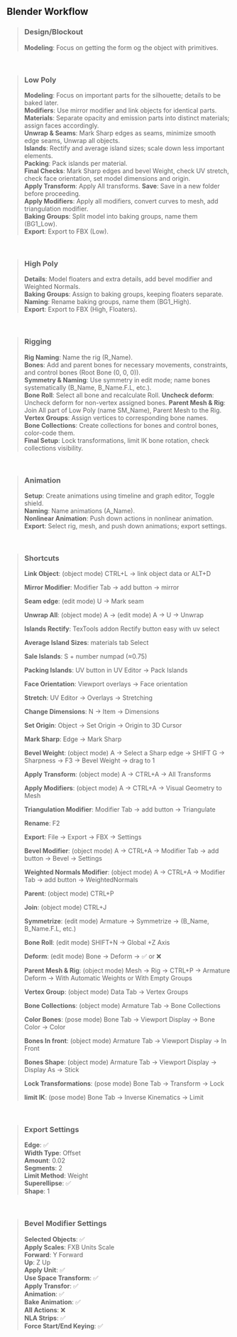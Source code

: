 <link rel="stylesheet" href="../style.css">

## Blender Workflow

> ### Design/Blockout
> **Modeling**: Focus on getting the form og the object with primitives.  

<br>

> ### Low Poly  
> **Modeling**: Focus on important parts for the silhouette; details to be baked later.  
> **Modifiers**: Use mirror modifier and link objects for identical parts.  
> **Materials**: Separate opacity and emission parts into distinct materials; assign faces accordingly.  
> **Unwrap & Seams**: Mark Sharp edges as seams, minimize smooth edge seams, Unwrap all objects.  
> **Islands**: Rectify and average island sizes; scale down less important elements.  
> **Packing**: Pack islands per material.  
> **Final Checks**: Mark Sharp edges and bevel Weight, check UV stretch, check face orientation, set model dimensions and origin.  
> **Apply Transform**: Apply All transforms.
> **Save**: Save in a new folder before proceeding.  
> **Apply Modifiers**: Apply all modifiers, convert curves to mesh, add triangulation modifier.  
> **Baking Groups**: Split model into baking groups, name them (BG1_Low).  
> **Export**: Export to FBX (Low).

<br>

> ### High Poly  
> **Details**: Model floaters and extra details, add bevel modifier and Weighted Normals.  
> **Baking Groups**: Assign to baking groups, keeping floaters separate.  
> **Naming**: Rename baking groups, name them (BG1_High).  
> **Export**: Export to FBX (High, Floaters).  

<br>

> ### Rigging  
> **Rig Naming**: Name the rig (R_Name).  
> **Bones**: Add and parent bones for necessary movements, constraints, and control bones (Root Bone (0, 0, 0)).  
> **Symmetry & Naming**: Use symmetry in edit mode; name bones systematically (B_Name, B_Name.F.L, etc.).  
> **Bone Roll**: Select all bone and recalculate Roll.
> **Uncheck deform**: Uncheck deform for non-vertex assigned bones.
> **Parent Mesh & Rig**: Join All part of Low Poly (name SM_Name), Parent Mesh to the Rig.  
> **Vertex Groups**: Assign vertices to corresponding bone names.  
> **Bone Collections**: Create collections for bones and control bones, color-code them.  
> **Final Setup**: Lock transformations, limit IK bone rotation, check collections visibility.  

<br>

> ### Animation  
> **Setup**: Create animations using timeline and graph editor, Toggle shield.  
> **Naming**: Name animations (A_Name).  
> **Nonlinear Animation**: Push down actions in nonlinear animation.  
> **Export**: Select rig, mesh, and push down animations; export settings.  

<br>

> ### Shortcuts
> **Link Object**: (object mode) CTRL+L → link object data or ALT+D
> 
> **Mirror Modifier**: Modifier Tab → add button → mirror
> 
> **Seam edge**: (edit mode) U → Mark seam
> 
> **Unwrap All**: (object mode) A → (edit mode) A  → U → Unwrap
> 
> **Islands Rectify**: TexTools addon Rectify button easy with uv select 
> 
> **Average Island Sizes**: materials tab Select 
> 
> **Sale Islands**: S + number numpad (≈0.75)
> 
> **Packing Islands**: UV button in UV Editor → Pack Islands
> 
> **Face Orientation**: Viewport overlays → Face orientation
> 
> **Stretch**: UV Editor → Overlays → Stretching
> 
> **Change Dimensions**: N → Item → Dimensions
> 
> **Set Origin**: Object → Set Origin → Origin to 3D Cursor
> 
> **Mark Sharp**: Edge → Mark Sharp
> 
> **Bevel Weight**: (object mode) A → Select a Sharp edge → SHIFT G → Sharpness → F3 → Bevel Weight → drag to 1
> 
> **Apply Transform**: (object mode) A → CTRL+A → All Transforms
> 
> **Apply Modifiers**: (object mode) A → CTRL+A → Visual Geometry to Mesh
> 
> **Triangulation Modifier**: Modifier Tab → add button → Triangulate
> 
> **Rename**: F2
> 
> **Export**: File → Export → FBX → Settings
> 
> **Bevel Modifier**: (object mode) A → CTRL+A →  Modifier Tab → add button → Bevel → Settings
> 
> **Weighted Normals Modifier**: (object mode) A → CTRL+A →  Modifier Tab → add button → WeightedNormals
> 
> **Parent**: (object mode) CTRL+P
> 
> **Join**: (object mode) CTRL+J
> 
> **Symmetrize**: (edit mode) Armature → Symmetrize → (B_Name, B_Name.F.L, etc.)
> 
> **Bone Roll**: (edit mode) SHIFT+N → Global +Z Axis
> 
> **Deform**: (edit mode) Bone → Deform → ✅ or ❌
> 
> **Parent Mesh & Rig**: (object mode) Mesh → Rig → CTRL+P → Armature Deform → With Automatic Weights or With Empty Groups
> 
> **Vertex Group**: (object mode) Data Tab → Vertex Groups
> 
> **Bone Collections**: (object mode) Armature Tab → Bone Collections
> 
> **Color Bones**: (pose mode) Bone Tab → Viewport Display → Bone Color → Color
> 
> **Bones In front**: (object mode) Armature Tab → Viewport Display → In Front
> 
> **Bones Shape**: (object mode) Armature Tab → Viewport Display → Display As → Stick
> 
> **Lock Transformations**: (pose mode) Bone Tab → Transform → Lock
> 
> **limit IK**: (pose mode) Bone Tab → Inverse Kinematics → Limit

<br>

> ### Export Settings
> **Edge**: ✅  
> **Width Type**: Offset  
> **Amount**: 0.02  
> **Segments**: 2  
> **Limit Method**: Weight  
> **Superellipse**: ✅  
> **Shape**: 1  

<br>

> ### Bevel Modifier Settings
> **Selected Objects**: ✅  
> **Apply Scales**: FXB Units Scale  
> **Forward**: Y Forward  
> **Up**: Z Up  
> **Apply Unit**: ✅  
> **Use Space Transform**: ✅  
> **Apply Transfor**: ✅  
> **Animation**: ✅  
> **Bake Animation**: ✅  
> **All Actions**: ❌  
> **NLA Strips**: ✅  
> **Force Start/End Keying**: ✅  
